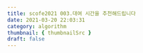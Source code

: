 ```yaml
---
title: scofe2021 003.대여 시간을 추천해드립니다
date: 2021-03-20 22:03:31
category: algorithm
thumbnail: { thumbnailSrc }
draft: false
---
```


